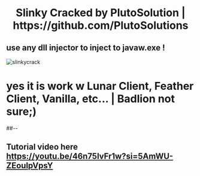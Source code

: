 <h1 align="center">Slinky Cracked by PlutoSolution | https://github.com/PlutoSolutions

## use any dll injector to inject to javaw.exe !
![slinkycrack](https://github.com/nikyy2/slinky-cracked/assets/158007947/228a0f2e-8555-4fdd-9796-ec65d755f42f)
# yes it is work w Lunar Client, Feather Client, Vanilla, etc... | Badlion not sure;)
##--
## Tutorial video here https://youtu.be/46n75lvFr1w?si=5AmWU-ZEoulpVpsY
